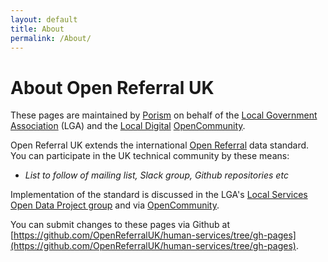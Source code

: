 ```yaml
---
layout: default
title: About
permalink: /About/
---
```

# About Open Referral UK
These pages are maintained by [Porism](https://porism.com/) on behalf of the [Local Government Association](https://www.local.gov.uk/) (LGA) and the [Local Digital](https://localdigital.gov.uk/) [OpenCommunity](https://opencommunity.org.uk/).

Open Referral UK extends the international [Open Referral](https://openreferral.org/) data standard. You can participate in the UK technical community by these means:

* _List to follow of mailing list, Slack group, Github repositories etc_

Implementation of the standard is discussed in the LGA's [Local Services Open Data Project group](https://khub.net/group/local-services-open-data-project) and via [OpenCommunity](https://opencommunity.org.uk/).

You can submit changes to these pages via Github at [https://github.com/OpenReferralUK/human-services/tree/gh-pages](https://github.com/OpenReferralUK/human-services/tree/gh-pages).
